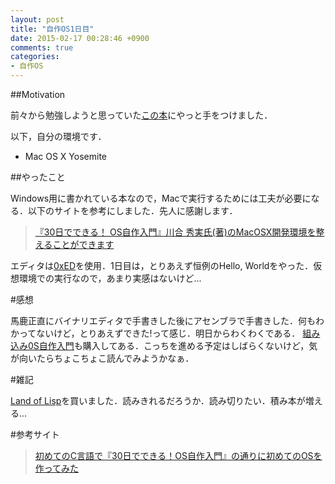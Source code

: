 ```yaml
---
layout: post
title: "自作OS1日目"
date: 2015-02-17 00:28:46 +0900
comments: true
categories:
- 自作OS
---
```



##Motivation

前々から勉強しようと思っていた[この本]()にやっと手をつけました．

<!-- more -->

以下，自分の環境です．

* Mac OS X Yosemite

##やったこと

Windows用に書かれている本なので，Macで実行するためには工夫が必要になる．以下のサイトを参考にしました．先人に感謝します．

>[『30日でできる！ OS自作入門』川合 秀実氏(著)のMacOSX開発環境を整えることができます](https://github.com/sandai/30nichideosjisaku)

エディタは[0xED](http://www.suavetech.com/0xed/)を使用．1日目は，とりあえず恒例のHello, Worldをやった．仮想環境での実行なので，あまり実感はないけど...

#感想

馬鹿正直にバイナリエディタで手書きした後にアセンブラで手書きした．何もわかってないけど，とりあえずできた!って感じ．明日からわくわくである．
[組み込み0S自作入門](http://www.amazon.co.jp/12ステップで作る組込みOS自作入門-坂井-弘亮/dp/4877832394/ref=sr_1_2?ie=UTF8&qid=1424273418&sr=8-2&keywords=OS自作入門)も購入してある．こっちを進める予定はしばらくないけど，気が向いたらちょこちょこ読んでみようかなぁ．

#雑記

[Land of Lisp](http://www.amazon.co.jp/Land-Lisp-M-D-Conrad-Barski/dp/4873115876/ref=sr_1_1?ie=UTF8&qid=1424274333&sr=8-1&keywords=land+on+lisp)を買いました．読みきれるだろうか．読み切りたい．積み本が増える...

#参考サイト
>[初めてのC言語で『30日でできる！OS自作入門』の通りに初めてのOSを作ってみた](http://d.hatena.ne.jp/sandai/20120728/p2)
